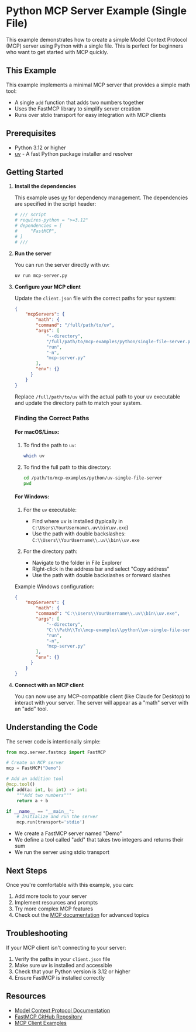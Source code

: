 # Python MCP Server Example (Single File)

This example demonstrates how to create a simple Model Context Protocol (MCP) server using Python with a single file. This is perfect for beginners who want to get started with MCP quickly.

## This Example

This example implements a minimal MCP server that provides a simple math tool:

- A single `add` function that adds two numbers together
- Uses the FastMCP library to simplify server creation
- Runs over stdio transport for easy integration with MCP clients

## Prerequisites

- Python 3.12 or higher
- [uv](https://github.com/astral-sh/uv) - A fast Python package installer and resolver

## Getting Started

1. **Install the dependencies**

   This example uses [uv](https://github.com/astral-sh/uv) for dependency management. The dependencies are specified in the script header:

   ```python
   # /// script
   # requires-python = ">=3.12"
   # dependencies = [
   #     "FastMCP",
   # ]
   # ///
   ```

2. **Run the server**

   You can run the server directly with uv:

   ```bash
   uv run mcp-server.py
   ```

3. **Configure your MCP client**

   Update the `client.json` file with the correct paths for your system:

   ```json
   {
       "mcpServers": {
           "math": {
           "command": "/full/path/to/uv",
           "args": [
               "--directory",
               "/full/path/to/mcp-examples/python/single-file-server.py",
               "run",
               "-n",
               "mcp-server.py"
           ],
           "env": {}
         }
       }
   }
   ```

   Replace `/full/path/to/uv` with the actual path to your uv executable and update the directory path to match your system.

   ### Finding the Correct Paths

   #### For macOS/Linux:
   
   1. To find the path to `uv`:
      ```bash
      which uv
      ```
      
   2. To find the full path to this directory:
      ```bash
      cd /path/to/mcp-examples/python/uv-single-file-server
      pwd
      ```
      
   #### For Windows:
   
   1. For the `uv` executable:
      - Find where uv is installed (typically in `C:\Users\YourUsername\.uv\bin\uv.exe`)
      - Use the path with double backslashes: `C:\\Users\\YourUsername\\.uv\\bin\\uv.exe`
      
   2. For the directory path:
      - Navigate to the folder in File Explorer
      - Right-click in the address bar and select "Copy address"
      - Use the path with double backslashes or forward slashes
      
   Example Windows configuration:
   
   ```json
   {
       "mcpServers": {
           "math": {
           "command": "C:\\Users\\YourUsername\\.uv\\bin\\uv.exe",
           "args": [
               "--directory",
               "C:\\Path\\To\\mcp-examples\\python\\uv-single-file-server",
               "run",
               "-n",
               "mcp-server.py"
           ],
           "env": {}
         }
       }
   }
   ```

4. **Connect with an MCP client**

   You can now use any MCP-compatible client (like Claude for Desktop) to interact with your server. The server will appear as a "math" server with an "add" tool.

## Understanding the Code

The server code is intentionally simple:

```python
from mcp.server.fastmcp import FastMCP

# Create an MCP server
mcp = FastMCP("Demo")

# Add an addition tool
@mcp.tool()
def add(a: int, b: int) -> int:
    """Add two numbers"""
    return a + b

if __name__ == "__main__":
    # Initialize and run the server
    mcp.run(transport='stdio')
```

- We create a FastMCP server named "Demo"
- We define a tool called "add" that takes two integers and returns their sum
- We run the server using stdio transport

## Next Steps

Once you're comfortable with this example, you can:

1. Add more tools to your server
2. Implement resources and prompts
3. Try more complex MCP features
4. Check out the [MCP documentation](https://modelcontextprotocol.io) for advanced topics

## Troubleshooting

If your MCP client isn't connecting to your server:

1. Verify the paths in your `client.json` file
2. Make sure uv is installed and accessible
3. Check that your Python version is 3.12 or higher
4. Ensure FastMCP is installed correctly

## Resources

- [Model Context Protocol Documentation](https://modelcontextprotocol.io)
- [FastMCP GitHub Repository](https://github.com/modelcontextprotocol/python-sdk)
- [MCP Client Examples](https://modelcontextprotocol.io/clients)
